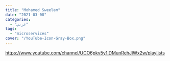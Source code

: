 ```yaml
---
title: "Mohamed Sweelam"
date: "2021-03-08"
categories:
  - "عربي"
tags:
  - "microservices"
cover: "/YouTube-Icon-Gray-Box.png"
---
```


https://www.youtube.com/channel/UCO6pkv5y1IDMunRehJlWx2w/playlists
